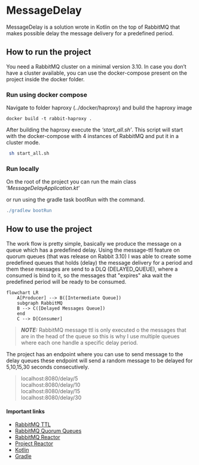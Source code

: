 # MessageDelay #

MessageDelay is a solution wrote in Kotlin on the top of RabbitMQ that makes possible delay the message delivery for a 
predefined period.

## How to run the project ##

You need a RabbitMQ cluster on a minimal version 3.10. In case you don’t have a cluster available, you can use the 
docker-compose present on the project inside the docker folder.

### Run using docker compose ###

Navigate to folder haproxy (../docker/haproxy) and build the haproxy image

```docker
docker build -t rabbit-haproxy .
```

After building the haproxy execute the *‘start_all.sh’*. This script will start with the docker-compose with 4 instances
of RabbitMQ and put it in a cluster mode.

```bash
 sh start_all.sh
```

### Run locally ###

On the root of the project you can run the main class ‘*MessageDelayApplication.kt*‘

or run using the gradle task bootRun with the command.

```gradle
./gradlew bootRun
```

## How to use the project ##

The work flow is pretty simple, basically we produce the message on a queue which has a predefined delay.
Using the message-ttl feature on quorum queues (that was release on Rabbit 3.10) I was able to create some predefined 
queues that holds (delay) the message delivery for a period and them these messages are send to a DLQ (DELAYED_QUEUE),
where a consumed is bind to it, so the messages that "expires" aka wait the predefined period will be ready to be consumed.

```mermaid
flowchart LR
    A[Producer] --> B([Intermediate Queue])
    subgraph RabbitMQ
    B --> C([Delayed Messages Queue])
    end
    C --> D[Consumer]
```
> **_NOTE:_** RabbitMQ message ttl is only executed o the messages that are in the head of the queue so this is why I 
> use multiple queues where each one handle a specific delay period.

The project has an endpoint where you can use to send message to the delay queues these endpoint will send a random 
message to be delayed for 5,10,15,30 seconds consecutively.
> localhost:8080/delay/5 </br>
> localhost:8080/delay/10 </br>
> localhost:8080/delay/15 </br>
> localhost:8080/delay/30 </br>

#### Important links ####
* [RabbitMQ TTL](https://www.rabbitmq.com/ttl.html) 
* [RabbitMQ Quorum Queues](https://www.rabbitmq.com/quorum-queues.html)
* [RabbitMQ Reactor](https://projectreactor.io/docs/rabbitmq/snapshot/reference/)
* [Project Reactor](https://projectreactor.io/)
* [Kotlin](https://kotlinlang.org/)
* [Gradle](https://gradle.org/)
